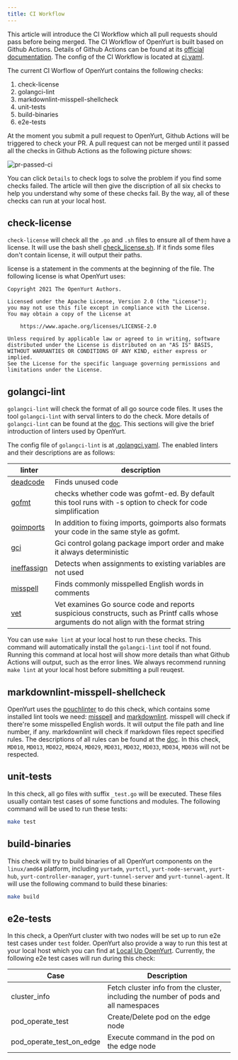 ```yaml
---
title: CI Workflow
---
```


This article will introduce the CI Workflow which all pull requests should pass before being merged. The CI Workflow of OpenYurt is built based on Github Actions. Details of Github Actions can be found at its [official documentation](https://docs.github.com/cn/actionsh). The config of the CI Workflow is located at [ci.yaml](https://github.com/openyurtio/openyurt/blob/master/.github/workflows/ci.yam).

The current CI Worflow of OpenYurt contains the following checks:

1. check-license
2. golangci-lint
3. markdownlint-misspell-shellcheck
4. unit-tests
5. build-binaries
6. e2e-tests

At the moment you submit a pull request to OpenYurt, Github Actions will be triggered to check your PR. A pull request can not be merged until it passed all the checks in Github Actions as the following picture shows:

![pr-passed-ci](./../../static/img/docs/developer-manuals/pr-passed-ci.png)

You can click `Details` to check logs to solve the problem if you find some checks failed. The article will then give the discription of all six checks to help you understand why some of these checks fail. By the way, all of these checks can run at your local host.

## check-license

`check-license` will check all the `.go` and `.sh` files to ensure all of them have a license. It will use the bash shell [check_license.sh](https://github.com/openyurtio/openyurt/blob/master/hack/make-rules/check_license.sh). If it finds some files don't contain license, it will output their paths.

license is a statement in the comments at the beginning of the file. The following license is what OpenYurt uses:

```text
Copyright 2021 The OpenYurt Authors.

Licensed under the Apache License, Version 2.0 (the "License");
you may not use this file except in compliance with the License.
You may obtain a copy of the License at

    https://www.apache.org/licenses/LICENSE-2.0

Unless required by applicable law or agreed to in writing, software
distributed under the License is distributed on an "AS IS" BASIS,
WITHOUT WARRANTIES OR CONDITIONS OF ANY KIND, either express or implied.
See the License for the specific language governing permissions and
limitations under the License.
```

## golangci-lint

`golangci-lint` will check the format of all go source code files. It uses the tool `golangci-lint` with serval linters to do the check. More details of `golangci-lint` can be found at the [doc](https://golangci-lint.run/). This sections will give the brief introduction of linters used by OpenYurt.

The config file of `golangci-lint` is at [.golangci.yaml](https://github.com/openyurtio/openyurt/blob/master/.golangci.yaml). The enabled linters and their descriptions are as follows:

| linter                                                                            | description                                                                                                                             |
| --------------------------------------------------------------------------------- | --------------------------------------------------------------------------------------------------------------------------------------- |
| [deadcode](https://github.com/remyoudompheng/go-misc/tree/master/deadcode)        | Finds unused code                                                                                                                       |
| [gofmt](https://pkg.go.dev/cmd/gofmt)                                             | checks whether code was gofmt-ed. By default this tool runs with -s option to check for code simplification                             |
| [goimports](https://pkg.go.dev/golang.org/x/tools/cmd/goimports?utm_source=godoc) | In addition to fixing imports, goimports also formats your code in the same style as gofmt.                                             |
| [gci](https://github.com/daixiang0/gci)                                           | Gci control golang package import order and make it always deterministic                                                                |
| [ineffassign](https://github.com/gordonklaus/ineffassign)                         | Detects when assignments to existing variables are not used                                                                             |
| [misspell](https://github.com/client9/misspell)                                   | Finds commonly misspelled English words in comments                                                                                     |
| [vet](https://pkg.go.dev/cmd/vet)                                                 | Vet examines Go source code and reports suspicious constructs, such as Printf calls whose arguments do not align with the format string |

You can use `make lint` at your local host to run these checks. This command will automatically install the `golangci-lint` tool if not found. Running this command at local host will show more details than what Github Actions will output, such as the error lines. We always recommend running `make lint` at your local host before submitting a pull reuqest.

## markdownlint-misspell-shellcheck

OpenYurt uses the [pouchlinter](https://github.com/pouchcontainer/pouchlinter) to do this check, which contains some installed lint tools we need: [misspell](https://github.com/client9/misspell) and [markdownlint](https://github.com/markdownlint/markdownlint). misspell will check if there're some misspelled English words. It will output the file path and line number, if any. markdownlint will check if markdown files repect specified rules. The descriptions of all rules can be found at the [doc](https://github.com/markdownlint/markdownlint/blob/master/docs/RULES.md). In this check, `MD010`, `MD013`, `MD022`, `MD024`, `MD029`, `MD031`, `MD032`, `MD033`, `MD034`, `MD036` will not be respected.

## unit-tests

In this check, all go files with suffix `_test.go` will be executed. These files usually contain test cases of some functions and modules. The following command will be used to run these tests:

```bash
make test
```

## build-binaries

This check will try to build binaries of all OpenYurt components on the `linux/amd64` platform, including `yurtadm`, `yurtctl`, `yurt-node-servant`, `yurt-hub`, `yurt-controller-manager`, `yurt-tunnel-server` and `yurt-tunnel-agent`. It will use the following command to build these binaries:

```bash
make build
```

## e2e-tests

In this check, a OpenYurt cluster with two nodes will be set up to run e2e test cases under `test` folder. OpenYurt also provide a way to run this test at your local host which you can find at [Local Up OpenYurt](./local-up-openyurt.md). Currently, the following e2e test cases will run during this check:

| Case                     | Description                                                                          |
| ------------------------ | ------------------------------------------------------------------------------------ |
| cluster_info             | Fetch cluster info from the cluster, including the number of pods and all namespaces |
| pod_operate_test         | Create/Delete pod on the edge node                                                   |
| pod_operate_test_on_edge | Execute command in the pod on the edge node                                          |
